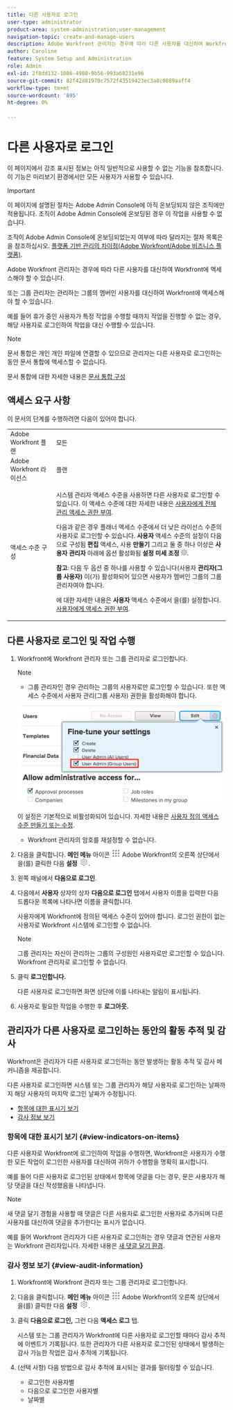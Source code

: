 ```yaml
---
title: 다른 사용자로 로그인
user-type: administrator
product-area: system-administration;user-management
navigation-topic: create-and-manage-users
description: Adobe Workfront 관리자는 경우에 따라 다른 사용자를 대신하여 Workfront에 액세스해야 할 수 있습니다.
author: Caroline
feature: System Setup and Administration
role: Admin
exl-id: 2f8dd132-1086-4980-9b56-993a68231e96
source-git-commit: 82f42d81970c7572f43519423ec3a8c0889aaff4
workflow-type: tm+mt
source-wordcount: '895'
ht-degree: 0%

---
```


# 다른 사용자로 로그인


<span class="preview">이 페이지에서 강조 표시된 정보는 아직 일반적으로 사용할 수 없는 기능을 참조합니다. 이 기능은 미리보기 환경에서만 모든 사용자가 사용할 수 있습니다.</span>
<!--
**DON'T DELETE, DRAFT OR HIDE THIS ARTICLE. IT IS LINKED TO THE PRODUCT, THROUGH THE CONTEXT SENSITIVE HELP LINKS. Also linked to other articles: Creating and Managing Groups, etc.</p>
-->

>[!IMPORTANT]
>
>이 페이지에 설명된 절차는 Adobe Admin Console에 아직 온보딩되지 않은 조직에만 적용됩니다. 조직이 Adobe Admin Console에 온보딩된 경우 이 작업을 사용할 수 없습니다.
>
>조직이 Adobe Admin Console에 온보딩되었는지 여부에 따라 달라지는 절차 목록은 을 참조하십시오. [플랫폼 기반 관리의 차이점(Adobe Workfront/Adobe 비즈니스 플랫폼)](../../../administration-and-setup/get-started-wf-administration/actions-in-admin-console.md).

Adobe Workfront 관리자는 경우에 따라 다른 사용자를 대신하여 Workfront에 액세스해야 할 수 있습니다.

또는 그룹 관리자는 관리하는 그룹의 멤버인 사용자를 대신하여 Workfront에 액세스해야 할 수 있습니다.

예를 들어 휴가 중인 사용자가 특정 작업을 수행할 때까지 작업을 진행할 수 없는 경우, 해당 사용자로 로그인하여 작업을 대신 수행할 수 있습니다.

<!--
<note type="note">
Some users, such as executives, need to be able to control which administrators can log in to their accounts, and for how long. Working with your organization, Workfront configures settings that allow this control for these users. When a Workfront administrator or group administrator (associated with one of the user's groups) tries to log in as one of these users, an on-screen message prompts the administrator to contact the user for access. From the user profile area, the user can then grant access to the administrator and specify an expiration time for it. For more information on how the user does this, see
<a href="../../../workfront-basics/manage-your-account-and-profile/configuring-your-user-profile/configure-my-settings.md#access" class="MCXref xref">Access</a> in
<a href="../../../workfront-basics/manage-your-account-and-profile/configuring-your-user-profile/configure-my-settings.md" class="MCXref xref">Configure My Settings</a>.
<span class="PinkDraftNote">[Add a note about this being only for the Enterprise package if they decide to do it that way]</span>
</note>
-->

>[!NOTE]
>
>문서 통합은 개인 개인 파일에 연결할 수 있으므로 관리자는 다른 사용자로 로그인하는 동안 문서 통합에 액세스할 수 없습니다.
>
>문서 통합에 대한 자세한 내용은 [문서 통합 구성](../../../administration-and-setup/configure-integrations/configure-document-integrations.md)

## 액세스 요구 사항

이 문서의 단계를 수행하려면 다음이 있어야 합니다.

<table style="table-layout:auto"> 
 <col> 
 <col> 
 <tbody> 
  <tr> 
   <td role="rowheader">Adobe Workfront 플랜</td> 
   <td>모든</td> 
  </tr> 
  <tr> 
   <td role="rowheader">Adobe Workfront 라이선스</td> 
   <td>플랜</td> 
  </tr> 
  <tr> 
   <td role="rowheader">액세스 수준 구성</td> 
   <td> <p>시스템 관리자 액세스 수준을 사용하면 다른 사용자로 로그인할 수 있습니다. 이 액세스 수준에 대한 자세한 내용은 <a href="../../../administration-and-setup/add-users/configure-and-grant-access/grant-a-user-full-administrative-access.md" class="MCXref xref">사용자에게 전체 관리 액세스 권한 부여</a>. </p> <p>다음과 같은 경우 플래너 액세스 수준에서 더 낮은 라이선스 수준의 사용자로 로그인할 수 있습니다. <b>사용자</b> 액세스 수준의 설정이 다음으로 구성됨 <b>편집</b> 액세스, 사용 <b>만들기</b> 그리고 둘 중 하나 이상은 <b>사용자 관리자</b> 아래에 옵션 활성화됨 <b>설정 미세 조정</b> <img src="assets/gear-icon-in-access-levels.png">. </p> 
   <p><b>참고</b>: 다음 두 옵션 중 하나를 사용할 수 있습니다(사용자 <b>관리자(그룹 사용자)</b> 이(가) 활성화되어 있으면 사용자가 멤버인 그룹의 그룹 관리자여야 합니다.</p> 
   <p>에 대한 자세한 내용은 <b>사용자</b> 액세스 수준에서 을(를) 설정합니다. <a href="../../../administration-and-setup/add-users/configure-and-grant-access/grant-access-other-users.md" class="MCXref xref">사용자에게 액세스 권한 부여</a>.</p> </td> 
  </tr> 
 </tbody> 
</table>

## 다른 사용자로 로그인 및 작업 수행

1. Workfront에 Workfront 관리자 또는 그룹 관리자로 로그인합니다.

   >[!NOTE]
   >
   >* 그룹 관리자인 경우 관리하는 그룹의 사용자로만 로그인할 수 있습니다. 또한 액세스 수준에서 사용자 관리(그룹 사용자) 권한을 활성화해야 합니다.
   >   
   >  ![](assets/group-admin-user.png)
   >   
   >  이 설정은 기본적으로 비활성화되어 있습니다. 자세한 내용은 [사용자 정의 액세스 수준 만들기 또는 수정](../../../administration-and-setup/add-users/configure-and-grant-access/create-modify-access-levels.md).
   >   
   >* Workfront 관리자의 암호를 재설정할 수 없습니다.

1. 다음을 클릭합니다. **메인 메뉴** 아이콘 ![](assets/main-menu-icon.png) Adobe Workfront의 오른쪽 상단에서 을(를) 클릭한 다음 **설정** ![](assets/gear-icon-settings.png).

1. 왼쪽 패널에서 **다음으로 로그인**.

1. 다음에서 **사용자** 상자의 상자 **다음으로 로그인** 탭에서 사용자 이름을 입력한 다음 드롭다운 목록에 나타나면 이름을 클릭합니다.

   사용자에게 Workfront에 정의된 액세스 수준이 있어야 합니다. 로그인 권한이 없는 사용자로 Workfront 시스템에 로그인할 수 없습니다.

   >[!NOTE]
   >
   >그룹 관리자는 자신이 관리하는 그룹의 구성원인 사용자로만 로그인할 수 있습니다. Workfront 관리자로 로그인할 수 없습니다.

1. 클릭 **로그인합니다.**

   <!--
   <p data-mc-conditions="QuicksilverOrClassic.Draft mode">Might come in a future story:</p>
   -->

   <!--
   <p data-mc-conditions="QuicksilverOrClassic.Draft mode">click an Access period and then click Request to ask the user for access to log as him or her for the specified period of time. Continue these steps after the user grants access. Specify somewhere here that this is only for the Enterprise package if they decide on that</p>
   -->

   <!--
   <p data-mc-conditions="QuicksilverOrClassic.Draft mode">Or </p>
   -->

   <!--
   <p data-mc-conditions="QuicksilverOrClassic.Draft mode">If a prompt appears indicating that the user has restricted access to their account, contact the user to request access.</p>
   -->

   <!--
   <p data-mc-conditions="QuicksilverOrClassic.Draft mode">The user can then can grant you "Log in as" access in their user profile. They can also specify an expiration date and time for the access period. </p>
   -->

   <!--
   This triggers an email to let you know that you have access to log in as the user, depending on how your event notifications are enabled. For more information, see <a href="../../../workfront-basics/using-notifications/event-notifications.md" class="MCXref xref">Event notifications</a>.
   </div>
   -->

   다른 사용자로 로그인하면 화면 상단에 이를 나타내는 알림이 표시됩니다.

1. 사용자로 필요한 작업을 수행한 후 **로그아웃.**

## 관리자가 다른 사용자로 로그인하는 동안의 활동 추적 및 감사

Workfront은 관리자가 다른 사용자로 로그인하는 동안 발생하는 활동 추적 및 감사 메커니즘을 제공합니다.

다른 사용자로 로그인하면 시스템 또는 그룹 관리자가 해당 사용자로 로그인하는 날짜까지 해당 사용자의 마지막 로그인 날짜가 수정됩니다.

* [항목에 대한 표시기 보기](#view-indicators-on-items)
* [감사 정보 보기](#view-audit-information)

### 항목에 대한 표시기 보기 {#view-indicators-on-items}

다른 사용자로 Workfront에 로그인하여 작업을 수행하면, Workfront은 사용자가 수행한 모든 작업이 로그인한 사용자를 대신하여 귀하가 수행함을 명확히 표시합니다.

예를 들어 다른 사용자로 로그인된 상태에서 항목에 댓글을 다는 경우, 문은 사용자가 해당 댓글을 대신 작성했음을 나타냅니다.

>[!NOTE]
>
><span class="preview">새 댓글 달기 경험을 사용할 때 댓글은 다른 사용자로 로그인한 사용자로 추가되며 다른 사용자를 대신하여 댓글을 추가한다는 표시가 없습니다.
>
>예를 들어 Workfront 관리자가 다른 사용자로 로그인하는 경우 댓글과 연관된 사용자는 Workfront 관리자입니다. 자세한 내용은 [새 댓글 달기 환경](../../../product-announcements/betas/new-commenting-experience-beta/unified-commenting-experience.md). </span>


### 감사 정보 보기 {#view-audit-information}

1. Workfront에 Workfront 관리자 또는 그룹 관리자로 로그인합니다.
1. 다음을 클릭합니다. **메인 메뉴** 아이콘 ![](assets/main-menu-icon.png) Adobe Workfront의 오른쪽 상단에서 을(를) 클릭한 다음 **설정** ![](assets/gear-icon-settings.png).

1. 클릭 **다음으로 로그인,** 그런 다음 **액세스 로그** 탭.

   시스템 또는 그룹 관리자가 Workfront에 다른 사용자로 로그인할 때마다 감사 추적에 이벤트가 기록됩니다. 또한 관리자가 다른 사용자로 로그인된 상태에서 발생하는 감사 가능한 작업은 감사 추적에 기록됩니다.

1. (선택 사항) 다음 방법으로 감사 추적에 표시되는 결과를 필터링할 수 있습니다.

   * 로그인한 사용자별
   * 다음으로 로그인한 사용자별
   * 날짜별
